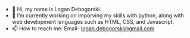 - 👋 Hi, my name is Logan Debogorski.
- 🌱 I’m currently working on imporving my skills with python, along with web development languages such as HTML, CSS, and Javascript.
- 📫 How to reach me: Email- logan.debogorski@gmail.com

<!---
logandebo/logandebo is a ✨ special ✨ repository because its `README.md` (this file) appears on your GitHub profile.
You can click the Preview link to take a look at your changes.
--->
